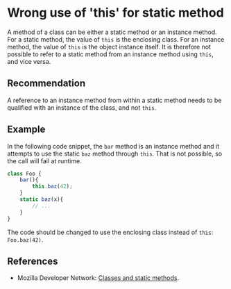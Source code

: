 # Wrong use of 'this' for static method
A method of a class can be either a static method or an instance method. For a static method, the value of `this` is the enclosing class. For an instance method, the value of `this` is the object instance itself. It is therefore not possible to refer to a static method from an instance method using `this`, and vice versa.


## Recommendation
A reference to an instance method from within a static method needs to be qualified with an instance of the class, and not `this`.


## Example
In the following code snippet, the `bar` method is an instance method and it attempts to use the static `baz` method through `this`. That is not possible, so the call will fail at runtime.


```javascript
class Foo {
    bar(){
        this.baz(42);
    }
    static baz(x){
        // ...
    }
}

```
The code should be changed to use the enclosing class instead of `this`: `Foo.baz(42)`.


## References
* Mozilla Developer Network: [Classes and static methods](https://developer.mozilla.org/en-US/docs/Web/JavaScript/Reference/Classes/static).
